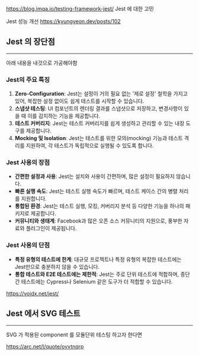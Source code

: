 


https://blog.imqa.io/testing-framework-jest/
Jest 에 대한 고민



Jest 성능 개선
https://kyungyeon.dev/posts/102


## Jest 의 장단점
----
아래 내용을 내것으로 가공해야함
### Jest의 주요 특징

1. **Zero-Configuration**: Jest는 설정이 거의 필요 없는 '제로 설정' 철학을 가지고 있어, 복잡한 설정 없이도 쉽게 테스트를 시작할 수 있습니다.
2. **스냅샷 테스팅**: UI 컴포넌트의 렌더링 결과를 스냅샷으로 저장하고, 변경사항이 있을 때 이를 감지하는 기능을 제공합니다.
3. **테스트 커버리지**: Jest는 테스트 커버리지를 쉽게 생성하고 관리할 수 있는 내장 도구를 제공합니다.
4. **Mocking 및 Isolation**: Jest는 테스트를 위한 모의(mocking) 기능과 테스트 격리를 지원하여, 각 테스트가 독립적으로 실행될 수 있도록 합니다.

### Jest 사용의 장점

- **간편한 설정과 사용**: Jest는 설치와 사용이 간편하며, 많은 설정이 필요하지 않습니다.
- **빠른 실행 속도**: Jest는 테스트 실행 속도가 빠르며, 테스트 케이스 간의 병렬 처리를 지원합니다.
- **통합된 환경**: Jest는 테스트 실행, 모킹, 커버리지 분석 등 다양한 기능을 하나의 패키지로 제공합니다.
- **커뮤니티와 생태계**: Facebook과 많은 오픈 소스 커뮤니티의 지원으로, 풍부한 자료와 플러그인이 제공됩니다.

### Jest 사용의 단점

- **특정 유형의 테스트에 한계**: 대규모 프로젝트나 특정 유형의 복잡한 테스트에는 Jest만으로 충분하지 않을 수 있습니다.
- **통합 테스트와 E2E 테스트에는 제한적**: Jest는 주로 단위 테스트에 적합하며, 종단 간 테스트에는 Cypress나 Selenium 같은 도구가 더 적합할 수 있습니다.




https://voidx.net/jest/



## Jest 에서 SVG 테스트
----
SVG 가 적용된 component 를 모듈단위 테스팅 하고자 한다면

https://arc.net/l/quote/ovvtnqrp